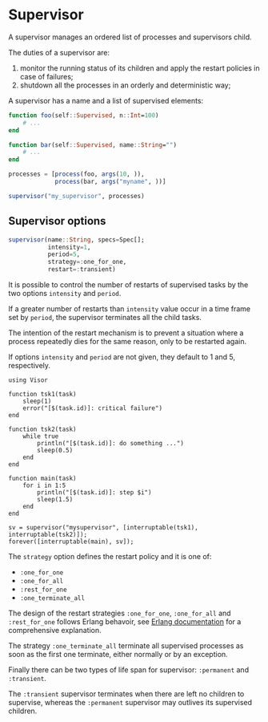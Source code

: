 # Supervisor

A supervisor manages an ordered list of processes and supervisors child.

The duties of a supervisor are:

1. monitor the running status of its children and apply the restart policies in case of failures;
1. shutdown all the processes in an orderly and deterministic way;

A supervisor has a name and a list of supervised elements:

```julia
function foo(self::Supervised, n::Int=100)
    # ...
end

function bar(self::Supervised, name::String="")
    # ...
end

processes = [process(foo, args(10, )),
             process(bar, args("myname", ))]

supervisor("my_supervisor", processes)
```

## Supervisor options

```julia
supervisor(name::String, specs=Spec[];
           intensity=1,
           period=5,
           strategy=:one_for_one,
           restart=:transient)
```

It is possible to control the number of restarts of supervised tasks by the two options
`intensity` and `period`.

If a greater number of restarts than `intensity` value occur in a time frame set by `period`,
the supervisor terminates all the child tasks. 

The intention of the restart mechanism is to prevent a situation where a process repeatedly dies for the same reason, only to be restarted again.

If options `intensity` and `period` are not given, they default to 1 and 5, respectively.

```@repl
using Visor

function tsk1(task)
    sleep(1)
    error("[$(task.id)]: critical failure")
end

function tsk2(task)
    while true
        println("[$(task.id)]: do something ...")
        sleep(0.5)
    end
end

function main(task)
    for i in 1:5
        println("[$(task.id)]: step $i")
        sleep(1.5)
    end
end

sv = supervisor("mysupervisor", [interruptable(tsk1), interruptable(tsk2)]);
forever([interruptable(main), sv]);
```

The `strategy` option defines the restart policy and it is one of:
* `:one_for_one`
* `:one_for_all`
* `:rest_for_one`
* `:one_terminate_all`

The design of the restart strategies `:one_for_one`, `:one_for_all` and `:rest_for_one` follows Erlang behavoir, see [Erlang documentation](https://www.erlang.org/doc/design_principles/sup_princ.html#restart-strategy) for a comprehensive explanation.

The strategy `:one_terminate_all` terminate all supervised processes as soon as the first one terminate, either normally or by an exception.

Finally there can be two types of life span for supervisor: `:permanent` and `:transient`.

The `:transient` supervisor terminates when there are left no children to supervise, whereas the `:permanent`
supervisor may outlives its supervised children.